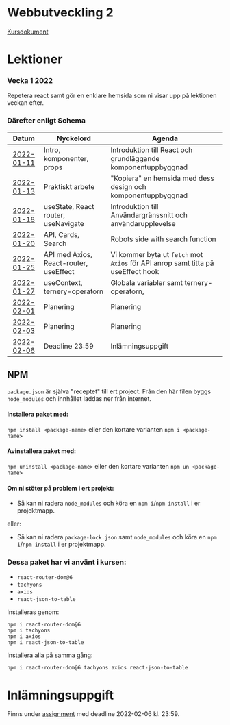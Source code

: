 # Webbutveckling 2

[Kursdokument](../webbutveckling_1/KursplaneringWebbutveckling1.pdf)

# Lektioner

### Vecka 1 2022

Repetera react samt gör en enklare hemsida som ni visar upp på lektionen veckan efter.

### Därefter enligt Schema

|      Datum      | Nyckelord                              | Agenda                                                                           |
|:---------------:|----------------------------------------|----------------------------------------------------------------------------------|
| [2022-01-11][1] | Intro, komponenter, props              | Introduktion till React och grundläggande komponentuppbyggnad                    |
| [2022-01-13][2] | Praktiskt arbete                       | "Kopiera" en hemsida med dess design och komponentuppbyggnad                     |
| [2022-01-18][3] | useState, React router, useNavigate    | Introduktion till Användargränssnitt och användarupplevelse                      |
| [2022-01-20][4] | API, Cards, Search                     | Robots side with search function                                                 |
| [2022-01-25][5] | API med Axios, React-router, useEffect | Vi kommer byta ut `fetch` mot `Axios` för API anrop samt titta på useEffect hook |
| [2022-01-27][6] | useContext, ternery-operatorn          | Globala variabler samt ternery-operatorn,                                        |
| [2022-02-01][7] | Planering                              | Planering                                                                        |
| [2022-02-03][8] | Planering                              | Planering                                                                        |
| [2022-02-06][9] | Deadline 23:59                         | Inlämningsuppgift                                                                |

## NPM

`package.json` är själva "receptet" till ert project. Från den här filen byggs `node_modules` och innhållet laddas ner
från internet.

#### Installera paket med:

`npm install <package-name>` eller den kortare varianten `npm i <package-name>`

#### Avinstallera paket med:

`npm uninstall <package-name>` eller den kortare varianten `npm un <package-name>`

#### Om ni stöter på problem i ert projekt:

- Så kan ni radera `node_modules` och köra en `npm i`/`npm install` i er projektmapp.

eller:

- Så kan ni radera `package-lock.json` samt `node_modules` och köra en `npm i`/`npm install` i er projektmapp.

### Dessa paket har vi använt i kursen:

- `react-router-dom@6`
- `tachyons`
- `axios`
- `react-json-to-table`

Installeras genom:

```shell
npm i react-router-dom@6
npm i tachyons
npm i axios
npm i react-json-to-table
```

Installera alla på samma gång:

```shell
npm i react-router-dom@6 tachyons axios react-json-to-table
```

# Inlämningsuppgift

Finns under [assignment][9] med deadline 2022-02-06 kl. 23:59.

[1]: 2022-01-11/frontend

[2]: 2022-01-13/frontend

[3]: 2022-01-18/README.md

[4]: 2022-01-20/

[5]: 2022-01-25/README.md

[6]: 2022-01-27/README.md

[7]: 2022-01-01/README.md

[8]: 2022-01-03/README.md

[9]: assignment/README.md
